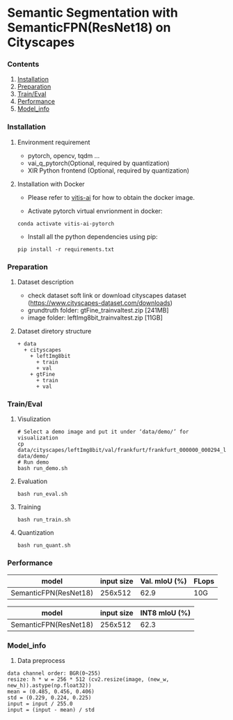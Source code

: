 # Semantic Segmentation with SemanticFPN(ResNet18) on Cityscapes
### Contents
1. [Installation](#installation)
2. [Preparation](#preparation)
3. [Train/Eval](#traineval)
4. [Performance](#performance)
5. [Model_info](#model_info)

### Installation

1. Environment requirement
    - pytorch, opencv, tqdm ...
    - vai_q_pytorch(Optional, required by quantization)
    - XIR Python frontend (Optional, required by quantization)

2. Installation with Docker

   - Please refer to [vitis-ai](https://github.com/Xilinx/Vitis-AI/tree/master/) for how to obtain the docker image.

   - Activate pytorch virtual envrionment in docker:
   ```shell
   conda activate vitis-ai-pytorch
   ```
   - Install all the python dependencies using pip:
   ```shell
   pip install -r requirements.txt
   ```

### Preparation

1. Dataset description

    - check dataset soft link or download cityscapes dataset (https://www.cityscapes-dataset.com/downloads)
    - grundtruth folder: gtFine_trainvaltest.zip [241MB]
    - image folder: leftImg8bit_trainvaltest.zip [11GB]

2. Dataset diretory structure
   ```
   + data
     + cityscapes
       + leftImg8bit
         + train
         + val
       + gtFine
         + train
         + val
    ```

### Train/Eval

1. Visulization
    ```shell
    # Select a demo image and put it under ‘data/demo/’ for visualization
    cp data/cityscapes/leftImg8bit/val/frankfurt/frankfurt_000000_000294_leftImg8bit.png data/demo/
    # Run demo
    bash run_demo.sh
    ```


2. Evaluation
    ```shell
    bash run_eval.sh
    ```
3. Training
    ```shell
    bash run_train.sh
    ```
4. Quantization
    ```shell
    bash run_quant.sh
    ```
### Performance

| model | input size | Val. mIoU (%)| FLops |
|-------|------------|--------------|-------|
| SemanticFPN(ResNet18)| 256x512 | 62.9 | 10G |

| model | input size | INT8 mIoU (%)|
|-------|------------|---------------|
| SemanticFPN(ResNet18)| 256x512 | 62.3 |

### Model_info

1. Data preprocess
  ```
  data channel order: BGR(0~255)                  
  resize: h * w = 256 * 512 (cv2.resize(image, (new_w, new_h)).astype(np.float32))
  mean = (0.485, 0.456, 0.406)
  std = (0.229, 0.224, 0.225)
  input = input / 255.0
  input = (input - mean) / std
  ``` 
